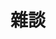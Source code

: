 ---
title: 雜談
description: 就是想隨便說點什麼！
slug: bullshit
image:

style:
    background: "#1f1e33"
    color: "#fff"
---